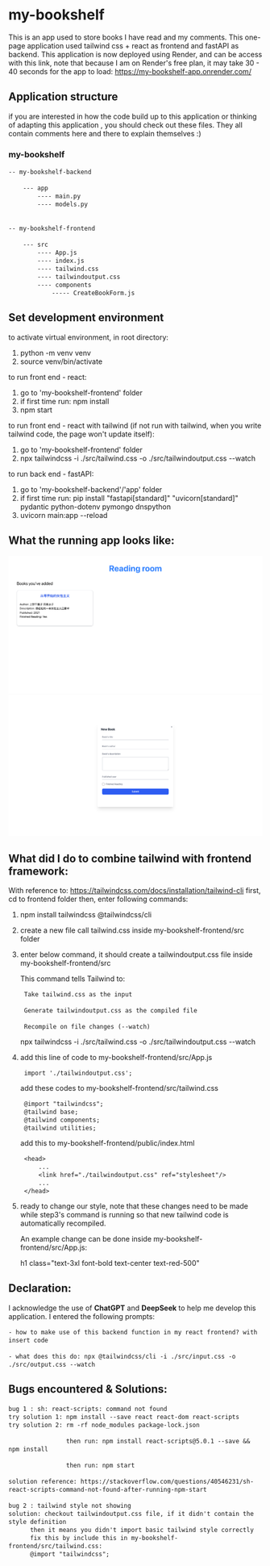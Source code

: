 # my-bookshelf

This is an app used to store books I have read and my comments.
This one-page application used tailwind css + react as frontend and fastAPI as backend.
This application is now deployed using Render, and can be access with this link, note that because I am on Render's free plan, it may take 30 - 40 seconds for the app to load: https://my-bookshelf-app.onrender.com/

## Application structure

if you are interested in how the code build up to this application or thinking of
adapting this application , you should check out these files. They all contain
comments here and there to explain themselves :)

### my-bookshelf

  
    -- my-bookshelf-backend

        --- app 
            ---- main.py
            ---- models.py


    -- my-bookshelf-frontend

        --- src
            ---- App.js
            ---- index.js
            ---- tailwind.css
            ---- tailwindoutput.css
            ---- components
                ----- CreateBookForm.js
    


## Set development environment
to activate virtual environment, in root directory:
1. python -m venv venv 
2. source venv/bin/activate

to run front end - react:
1. go to 'my-bookshelf-frontend' folder
2. if first time run: npm install
2. npm start

to run front end - react with tailwind (if not run with tailwind, when you write
tailwind code, the page won't update itself):
1. go to 'my-bookshelf-frontend' folder
2. npx tailwindcss -i ./src/tailwind.css -o ./src/tailwindoutput.css --watch

to run back end - fastAPI:
1. go to 'my-bookshelf-backend'/'app' folder
2. if first time run: pip install "fastapi[standard]" "uvicorn[standard]" pydantic python-dotenv pymongo dnspython
2. uvicorn main:app --reload



## What the running app looks like:
![Alt text](homepage.png)
![Alt text](createNewBookForm.png)


## What did I do to combine tailwind with frontend framework:
With reference to: https://tailwindcss.com/docs/installation/tailwind-cli
first, cd to frontend folder
then, enter following commands: 
1. npm install tailwindcss @tailwindcss/cli
2. create a new file call tailwind.css inside my-bookshelf-frontend/src folder
3. enter below command, it should create a tailwindoutput.css file inside my-bookshelf-frontend/src
   
    This command tells Tailwind to:
   
        Take tailwind.css as the input
   
        Generate tailwindoutput.css as the compiled file
   
        Recompile on file changes (--watch)

    npx tailwindcss -i ./src/tailwind.css -o ./src/tailwindoutput.css --watch

5. add this line of code to my-bookshelf-frontend/src/App.js
   
        import './tailwindoutput.css';
   
    add these codes to my-bookshelf-frontend/src/tailwind.css
   
        @import "tailwindcss";
        @tailwind base;
        @tailwind components;
        @tailwind utilities;
   
    add this to my-bookshelf-frontend/public/index.html
   
        <head>
            ...
            <link href="./tailwindoutput.css" ref="stylesheet"/>
            ...
        </head>
   

7. ready to change our style, note that these changes need to be made while step3's command
   is running so that new tailwind code is automatically recompiled.
   
   An example change can be done inside my-bookshelf-frontend/src/App.js:
   
   h1 class="text-3xl font-bold text-center text-red-500"
   


## Declaration:

I acknowledge the use of **ChatGPT** and **DeepSeek** to help me develop this application.
I entered the following prompts: 

    - how to make use of this backend function in my react frontend? with insert code
    
    - what does this do: npx @tailwindcss/cli -i ./src/input.css -o ./src/output.css --watch
    


## Bugs encountered & Solutions:
    bug 1 : sh: react-scripts: command not found
    try solution 1: npm install --save react react-dom react-scripts
    try solution 2: rm -rf node_modules package-lock.json 
                    
                    then run: npm install react-scripts@5.0.1 --save && npm install
                    
                    then run: npm start

    solution reference: https://stackoverflow.com/questions/40546231/sh-react-scripts-command-not-found-after-running-npm-start

    bug 2 : tailwind style not showing
    solution: checkout tailwindoutput.css file, if it didn't contain the style definition
          then it means you didn't import basic tailwind style correctly
          fix this by include this in my-bookshelf-frontend/src/tailwind.css: 
          @import "tailwindcss";
